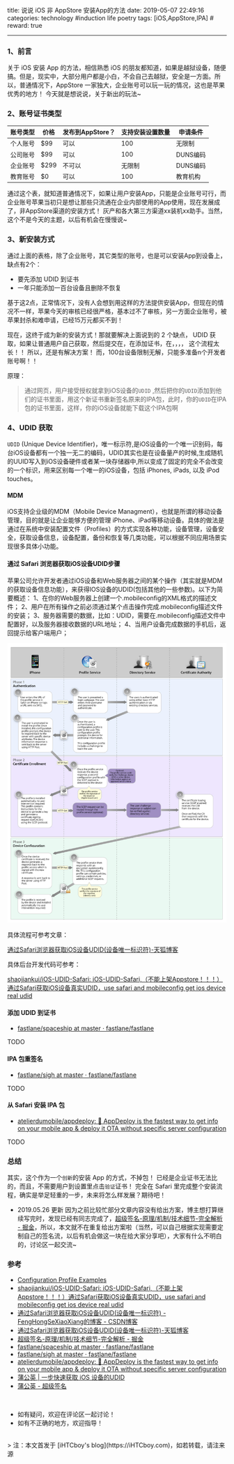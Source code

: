 title: 说说 iOS 非 AppStore 安装App的方法
date: 2019-05-07 22:49:16
categories: technology #induction life poetry
tags: [iOS,AppStore,IPA]  # <!--more-->
reward: true

---

### 1、前言
关于 iOS 安装 App 的方法，相信熟悉 iOS 的朋友都知道，如果是越狱设备，随便搞。但是，现实中，大部分用户都是小白，不会自己去越狱，安全是一方面。所以，普通情况下，AppStore 一家独大，企业账号可以玩一玩的情况，这也是苹果优秀的地方！ 今天就是想说说，关于新出的玩法~

<!--more-->

### 2、账号证书类型

| 账号类型 | 价格 | 发布到AppStore？ | 支持安装设置数量 | 申请条件 |
| --- | --- | --- | --- | --- |
| 个人账号 | $99 | 可以 | 100 | 无限制 |
| 公司账号 | $99 | 可以 | 100 | DUNS编码 |
| 企业账号 | $299 | 不可以 | 无限制 | DUNS编码 |
| 教育账号 | $0 | 可以 | 100 | 教育机构 |


通过这个表，就知道普通情况下，如果让用户安装App，只能是企业账号可行，而企业账号苹果当初只是想让那些只流通在企业内部使用的App使用，现在发展成了，非AppStore渠道的安装方式！ 灰产和各大第三方渠道xx装机xx助手。当然，这个不是今天的主题，以后有机会在慢慢说~


### 3、新安装方式

通过上面的表格，除了企业账号，其它类型的账号，也是可以安装App到设备上，缺点有2个：

- 要先添加 UDID 到证书
- 一年只能添加一百台设备且删除不恢复

基于这2点，正常情况下，没有人会想到用这样的方法提供安装App，但现在的情况不一样，苹果今天的审核已经很严格，基本过不了审核，另一方面企业账号，被苹果封杀和难申请，已经15万元都买不到！

现在，这终于成为新的安装方式！那就要解决上面说到的 2 个缺点， UDID 获取，如果让普通用户自己获取，然后提交在，在添加证书，在，，，， 这个流程太长！！ 所以，还是有解决方案！ 而，100台设备限制无解，只能多准备n个开发者账号啊！！

原理：

> 通过网页，用户接受授权就拿到iOS设备的`UDID` ,然后把你的`UDID`添加到他们的证书里面，用这个新证书重新签名原来的IPA包，此时，你的`UDID`在IPA包的证书里面，这样，你的iOS设备就能下载这个IPA包啊


### 4、UDID 获取

`UDID` (Unique Device Identifier)，唯一标示符,是iOS设备的一个唯一识别码，每台iOS设备都有一个独一无二的编码，UDID其实也是在设备量产的时候,生成随机的UUID写入到iOS设备硬件或者某一块存储器中,所以变成了固定的完全不会改变的一个标识，用来区别每一个唯一的iOS设备，包括 iPhones, iPads, 以及 iPod touches。


#### MDM

iOS支持企业级的MDM（Mobile Device Managment），也就是所谓的移动设备管理，目的就是让企业能够方便的管理 iPhone、iPad等移动设备。具体的做法是通过在系统中安装配置文件（Profiles）的方式实现各种功能，设备管理，设备安全，获取设备信息，设备配置，备份和恢复等几类功能，可以根据不同应用场景实现很多具体小功能。


#### 通过 Safari 浏览器获取iOS设备UDID步骤

苹果公司允许开发者通过iOS设备和Web服务器之间的某个操作（其实就是MDM的获取设备信息功能），来获得IOS设备的UDID(包括其他的一些参数)。以下为简要概述：
1、在你的Web服务器上创建一个.mobileconfig的XML格式的描述文件；
2、用户在所有操作之前必须通过某个点击操作完成.mobileconfig描述文件的安装；
3、服务器需要的数据，比如：UDID，需要在.mobileconfig描述文件中配置好，以及服务器接收数据的URL地址；
4、当用户设备完成数据的手机后，返回提示给客户端用户；

![20190507-Device-registration-process-ota_developer_flow_chart.jpg](https://github.com/iHTCboy/iGallery/raw/master/BlogImages/2019/05/20190507-Device-registration-process-ota_developer_flow_chart.jpg)


具体流程可参考文章：

[通过Safari浏览器获取iOS设备UDID(设备唯一标识符)-天狐博客](http://www.skyfox.org/safari-ios-device-udid.html)

具体后台开发代码可参考：

[shaojiankui/iOS-UDID-Safari: iOS-UDID-Safari,（不能上架Appstore！！！）通过Safari获取iOS设备真实UDID，use safari and mobileconfig get ios device real udid](https://github.com/shaojiankui/iOS-UDID-Safari)

#### 添加 UDID 到证书

- [fastlane/spaceship at master · fastlane/fastlane](https://github.com/fastlane/fastlane/tree/master/spaceship)

TODO

#### IPA 包重签名

- [fastlane/sigh at master · fastlane/fastlane](https://github.com/fastlane/fastlane/tree/master/sigh)

TODO

#### 从 Safari 安装 IPA 包

- [atelierdumobile/appdeploy: 🚀 AppDeploy is the fastest way to get info on your mobile app & deploy it OTA without specific server configuration](https://github.com/atelierdumobile/appdeploy)

TODO

### 总结

其实，这个作为一个`创新`的安装 App 的方式，不掉包！ 已经是企业证书无法比的，而且，不需要用户到设置里点击`验证`证书！ 完全在 Safari 里完成整个安装流程，确实是举足轻重的一步，未来将怎么样发展？期待吧！

- 2019.05.26 更新
因为之前比较忙部分文章内容没有给出方案，博主想打算继续写完时，发现已经有同志完成了，[超级签名-原理/机制/技术细节-完全解析 - 掘金](https://juejin.im/post/5cdeb72151882525cc707729?utm_source=gold_browser_extension)，所以，本文就不在重复给出方案啦（当然，可以自己根据实现需要定制自己的签名流，以后有机会做这一块在给大家分享吧），大家有什么不明白的，讨论区一起交流~


### 参考

- [Configuration Profile Examples](https://developer.apple.com/library/archive/documentation/NetworkingInternet/Conceptual/iPhoneOTAConfiguration/ConfigurationProfileExamples/ConfigurationProfileExamples.html)
- [shaojiankui/iOS-UDID-Safari: iOS-UDID-Safari,（不能上架Appstore！！！）通过Safari获取iOS设备真实UDID，use safari and mobileconfig get ios device real udid](https://github.com/shaojiankui/iOS-UDID-Safari)
- [通过Safari浏览器获取iOS设备UDID(设备唯一标识符) - FengHongSeXiaoXiang的博客 - CSDN博客](https://blog.csdn.net/FengHongSeXiaoXiang/article/details/82825046)
- [通过Safari浏览器获取iOS设备UDID(设备唯一标识符)-天狐博客](http://www.skyfox.org/safari-ios-device-udid.html)
- [超级签名-原理/机制/技术细节-完全解析 - 掘金](https://juejin.im/post/5cdeb72151882525cc707729?utm_source=gold_browser_extension)
- [fastlane/spaceship at master · fastlane/fastlane](https://github.com/fastlane/fastlane/tree/master/spaceship)
- [fastlane/sigh at master · fastlane/fastlane](https://github.com/fastlane/fastlane/tree/master/sigh)
- [atelierdumobile/appdeploy: 🚀 AppDeploy is the fastest way to get info on your mobile app & deploy it OTA without specific server configuration](https://github.com/atelierdumobile/appdeploy)
- [蒲公英 | 一步快速获取 iOS 设备的UDID](https://www.pgyer.com/udid)
- [蒲公英 - 超级签名](https://www.pgyer.com/app/superSignature)

<br>

- 如有疑问，欢迎在评论区一起讨论！
- 如有不正确的地方，欢迎指导！

<br>
> 注：本文首发于 [iHTCboy's blog](https://iHTCboy.com)，如若转载，请注来源
<br>


